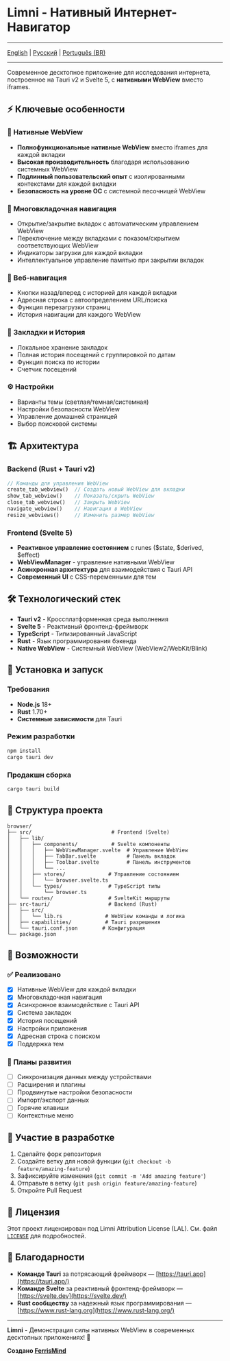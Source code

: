 # Limni - Нативный Интернет-Навигатор

---

[English](https://github.com/FerrisMind/Limni/blob/main/README.md) | [Русский](https://github.com/FerrisMind/Limni/blob/main/README-RU.md) | [Português (BR)](https://github.com/FerrisMind/Limni/blob/main/README-PT-BR.md)

---

Современное десктопное приложение для исследования интернета, построенное на Tauri v2 и Svelte 5, с **нативными WebView** вместо iframes.

## ⚡ Ключевые особенности

### 🚀 Нативные WebView

- **Полнофункциональные нативные WebView** вместо iframes для каждой вкладки
- **Высокая производительность** благодаря использованию системных WebView
- **Подлинный пользовательский опыт** с изолированными контекстами для каждой вкладки
- **Безопасность на уровне ОС** с системной песочницей WebView

### 📑 Многовкладочная навигация

- Открытие/закрытие вкладок с автоматическим управлением WebView
- Переключение между вкладками с показом/скрытием соответствующих WebView
- Индикаторы загрузки для каждой вкладки
- Интеллектуальное управление памятью при закрытии вкладок

### 🧭 Веб-навигация

- Кнопки назад/вперед с историей для каждой вкладки
- Адресная строка с автоопределением URL/поиска
- Функция перезагрузки страниц
- История навигации для каждого WebView

### 🔖 Закладки и История

- Локальное хранение закладок
- Полная история посещений с группировкой по датам
- Функция поиска по истории
- Счетчик посещений

### ⚙️ Настройки

- Варианты темы (светлая/темная/системная)
- Настройки безопасности WebView
- Управление домашней страницей
- Выбор поисковой системы

## 🏗️ Архитектура

### Backend (Rust + Tauri v2)

```rust
// Команды для управления WebView
create_tab_webview()  // Создать новый WebView для вкладки
show_tab_webview()    // Показать/скрыть WebView
close_tab_webview()   // Закрыть WebView
navigate_webview()    // Навигация в WebView
resize_webviews()     // Изменить размер WebView
```

### Frontend (Svelte 5)

- **Реактивное управление состоянием** с runes ($state, $derived, $effect)
- **WebViewManager** - управление нативными WebView
- **Асинхронная архитектура** для взаимодействия с Tauri API
- **Современный UI** с CSS-переменными для тем

## 🛠️ Технологический стек

- **Tauri v2** - Кроссплатформенная среда выполнения
- **Svelte 5** - Реактивный фронтенд-фреймворк
- **TypeScript** - Типизированный JavaScript
- **Rust** - Язык программирования бэкенда
- **Native WebView** - Системный WebView (WebView2/WebKit/Blink)

## 🚀 Установка и запуск

### Требования

- **Node.js** 18+
- **Rust** 1.70+
- **Системные зависимости** для Tauri

### Режим разработки

```bash
npm install
cargo tauri dev
```

### Продакшн сборка

```bash
cargo tauri build
```

## 📁 Структура проекта

```
browser/
├── src/                          # Frontend (Svelte)
│   ├── lib/
│   │   ├── components/           # Svelte компоненты
│   │   │   ├── WebViewManager.svelte  # Управление WebView
│   │   │   ├── TabBar.svelte          # Панель вкладок
│   │   │   ├── Toolbar.svelte         # Панель инструментов
│   │   │   └── ...
│   │   ├── stores/              # Управление состоянием
│   │   │   └── browser.svelte.ts
│   │   └── types/               # TypeScript типы
│   │       └── browser.ts
│   └── routes/                  # SvelteKit маршруты
├── src-tauri/                   # Backend (Rust)
│   ├── src/
│   │   └── lib.rs              # WebView команды и логика
│   ├── capabilities/           # Tauri разрешения
│   └── tauri.conf.json        # Конфигурация
└── package.json
```

## 🎯 Возможности

### ✅ Реализовано

- [x] Нативные WebView для каждой вкладки
- [x] Многовкладочная навигация
- [x] Асинхронное взаимодействие с Tauri API
- [x] Система закладок
- [x] История посещений
- [x] Настройки приложения
- [x] Адресная строка с поиском
- [x] Поддержка тем

### 🔄 Планы развития

- [ ] Синхронизация данных между устройствами
- [ ] Расширения и плагины
- [ ] Продвинутые настройки безопасности
- [ ] Импорт/экспорт данных
- [ ] Горячие клавиши
- [ ] Контекстные меню

## 🤝 Участие в разработке

1. Сделайте форк репозитория
2. Создайте ветку для новой функции (`git checkout -b feature/amazing-feature`)
3. Зафиксируйте изменения (`git commit -m 'Add amazing feature'`)
4. Отправьте в ветку (`git push origin feature/amazing-feature`)
5. Откройте Pull Request

## 📄 Лицензия

Этот проект лицензирован под Limni Attribution License (LAL). См. файл [`LICENSE`](https://github.com/FerrisMind/Limni/blob/main/LICENSE) для подробностей.

## 🙏 Благодарности

- **Команде Tauri** за потрясающий фреймворк — [https://tauri.app](https://tauri.app/)
- **Команде Svelte** за реактивный фронтенд-фреймворк — [https://svelte.dev](https://svelte.dev/)
- **Rust сообществу** за надежный язык программирования — [https://www.rust-lang.org](https://www.rust-lang.org/)

---

**Limni** - Демонстрация силы нативных WebView в современных десктопных приложениях! 🚀

**Создано [FerrisMind](https://github.com/FerrisMind)**
